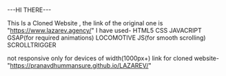 ---HI THERE---

This Is a Cloned Website , the link of the original one is "https://www.lazarev.agency/"
I have used-
HTML5
CSS 
JAVACRIPT
GSAP(for required animations) 
LOCOMOTIVE JS(for smooth scrolling) 
SCROLLTRIGGER 

not responsive only for devices of width(1000px+)
link for cloned website-"https://pranavdhummansure.github.io/LAZAREV/"
